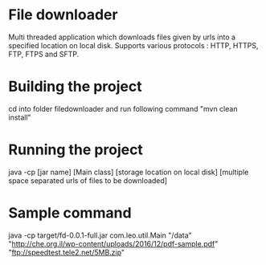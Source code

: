 # File downloader #
Multi threaded application which downloads files given by urls into a specified location on local disk.
Supports various protocols : HTTP, HTTPS, FTP, FTPS and SFTP.


# Building the project
cd into folder filedownloader and run following command
"mvn clean install"

# Running the project
java -cp [jar name] [Main class] [storage location on local disk] [multiple space separated urls of files to be downloaded]

# Sample command
java -cp target/fd-0.0.1-full.jar com.leo.util.Main "/data" "http://che.org.il/wp-content/uploads/2016/12/pdf-sample.pdf" "ftp://speedtest.tele2.net/5MB.zip"

